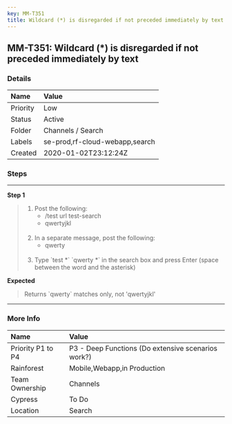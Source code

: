 ```yaml
---
key: MM-T351
title: Wildcard (*) is disregarded if not preceded immediately by text
---
```


## MM-T351: Wildcard (*) is disregarded if not preceded immediately by text

### Details

| Name     | Value                          |
| :------- | :----------------------------- |
| Priority | Low                            |
| Status   | Active                         |
| Folder   | Channels / Search              |
| Labels   | se-prod,rf-cloud-webapp,search |
| Created  | 2020-01-02T23:12:24Z           |

### Steps

<hr/>

**Step 1**

> <article><ol><li>Post the following:<ul><li>/test url test-search</li><li>qwertyjkl<br><br></li></ul></li><li>In a separate message, post the following:<ul><li>qwerty<br><br></li></ul></li><li>Type `test *` `qwerty *` in the search box and press Enter (space between the word and the asterisk)</li></ol></article>

**Expected**

> <article>Returns `qwerty` matches only, not 'qwertyjkl'</article>

<hr/>

### More Info

| Name              | Value                                              |
| :---------------- | :------------------------------------------------- |
| Priority P1 to P4 | P3 - Deep Functions (Do extensive scenarios work?) |
| Rainforest        | Mobile,Webapp,in Production                        |
| Team Ownership    | Channels                                           |
| Cypress           | To Do                                              |
| Location          | Search                                             |

